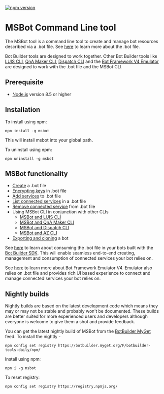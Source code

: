 [![npm version](https://badge.fury.io/js/msbot.svg)](https://badge.fury.io/js/msbot)

# MSBot Command Line tool

The MSBot tool is a command line tool to create and manage bot resources described via a .bot file. See [here](./docs/bot-file.md) to learn more about the .bot file. 

Bot Builder tools are designed to work together. Other Bot Builder tools like [LUIS CLI](../LUIS), [QnA Maker CLI](../QnAMaker), [Dispatch CLI](../Dispatch) and the [Bot Framework V4 Emulator](https://github.com/microsoft/botframework-emulator) are designed to work with the .bot file and the MSBot CLI.

## Prerequisite

- [Node.js](https://nodejs.org/) version 8.5 or higher

## Installation

To install using npm:

```shell
npm install -g msbot
```

This will install msbot into your global path.

To uninstall using npm:

```shell
npm uninstall -g msbot
```

## MSBot functionality
- [Create](./docs/create-bot.md) a .bot file
- [Encrypting keys](./docs/bot-file-encryption.md) in .bot file
- [Add services](./docs/add-services.md) to .bot file
- [List connected services](./docs/list-connected-services.md) in a .bot file
- [Remove connected service](./docs/remove-service.md) from .bot file
- Using MSBot CLI in conjunction with other CLIs
    - [MSBot and LUIS CLI](./docs/msbot-luis.md)
    - [MSBot and QnA Maker CLI](./docs/msbot-qnamaker.md)
    - [MSBot and Dispatch CLI](./docs/msbot-dispatch.md)
    - [MSBot and AZ CLI](./docs/msbot-az.md)
- [Exporting and cloning](./docs/export-clone.md) a bot

See [here](./docs/botframework-configuration.md) to learn about consuming the .bot file in your bots built with the [Bot Builder SDK](https://github.com/microsoft/botbuilder). This will enable seamless end-to-end creating, management and consumption of connected services your bot relies on.

See [here](https://github.com/microsoft/botframework-emulator) to learn more about Bot Framework Emulator V4. Emulator also relies on .bot file and provides rich UI based experience to connect and manage connected services your bot relies on. 

## Nightly builds

Nightly builds are based on the latest development code which means they may or may not be stable and probably won't be documented. These builds are better suited for more experienced users and developers although everyone is welcome to give them a shot and provide feedback.

You can get the latest nightly build of MSBot from the [BotBuilder MyGet](https://botbuilder.myget.org/gallery) feed. To install the nightly - 

```shell
npm config set registry https://botbuilder.myget.org/F/botbuilder-tools-daily/npm/
```

Install using npm:
```shell
npm i -g msbot
```

To reset registry:
```shell
npm config set registry https://registry.npmjs.org/
```
